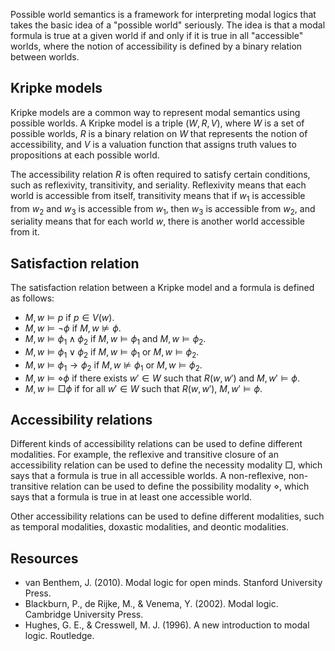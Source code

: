 Possible world semantics is a framework for interpreting modal logics that takes the basic idea of a "possible world" seriously. The idea is that a modal formula is true at a given world if and only if it is true in all "accessible" worlds, where the notion of accessibility is defined by a binary relation between worlds.

## Kripke models

Kripke models are a common way to represent modal semantics using possible worlds. A Kripke model is a triple $(W,R,V)$, where $W$ is a set of possible worlds, $R$ is a binary relation on $W$ that represents the notion of accessibility, and $V$ is a valuation function that assigns truth values to propositions at each possible world.

The accessibility relation $R$ is often required to satisfy certain conditions, such as reflexivity, transitivity, and seriality. Reflexivity means that each world is accessible from itself, transitivity means that if $w_1$ is accessible from $w_2$ and $w_3$ is accessible from $w_1$, then $w_3$ is accessible from $w_2$, and seriality means that for each world $w$, there is another world accessible from it.

## Satisfaction relation

The satisfaction relation between a Kripke model and a formula is defined as follows:

-   $M,w \models p$ if $p \in V(w)$.
-   $M,w \models \neg \phi$ if $M,w \not\models \phi$.
-   $M,w \models \phi_1 \land \phi_2$ if $M,w \models \phi_1$ and $M,w \models \phi_2$.
-   $M,w \models \phi_1 \lor \phi_2$ if $M,w \models \phi_1$ or $M,w \models \phi_2$.
-   $M,w \models \phi_1 \rightarrow \phi_2$ if $M,w \not\models \phi_1$ or $M,w \models \phi_2$.
-   $M,w \models \diamond \phi$ if there exists $w' \in W$ such that $R(w,w')$ and $M,w' \models \phi$.
-   $M,w \models \Box \phi$ if for all $w' \in W$ such that $R(w,w')$, $M,w' \models \phi$.

## Accessibility relations

Different kinds of accessibility relations can be used to define different modalities. For example, the reflexive and transitive closure of an accessibility relation can be used to define the necessity modality $\Box$, which says that a formula is true in all accessible worlds. A non-reflexive, non-transitive relation can be used to define the possibility modality $\diamond$, which says that a formula is true in at least one accessible world.

Other accessibility relations can be used to define different modalities, such as temporal modalities, doxastic modalities, and deontic modalities.

## Resources

-   van Benthem, J. (2010). Modal logic for open minds. Stanford University Press.
-   Blackburn, P., de Rijke, M., & Venema, Y. (2002). Modal logic. Cambridge University Press.
-   Hughes, G. E., & Cresswell, M. J. (1996). A new introduction to modal logic. Routledge.